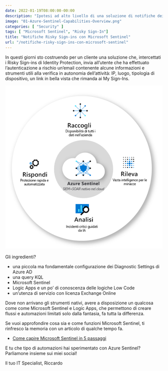 ```yaml
---
date: 2022-01-19T08:00:00-00:00
description: "Ipotesi ad alto livello di una soluzione di notifiche dei Risky Sign-ins verso l'utente finale, fatta con Microsoft Sentinel e Logic Apps,"
image: "01-Azure-Sentinel-Capabilities-Overview.png"
categories: [ "Security" ]
tags: [ "Microsoft Sentinel", "Risky Sign-In"]
title: "Notifiche Risky Sign-ins con Microsoft Sentinel"
url: "/notifiche-risky-sign-ins-con-microsoft-sentinel"
---
```

In questi giorni sto costruendo per un cliente una soluzione che, intercettati i Risky Sign-ins di Identity Protection, invia all’utente che ha effettuato l’autenticazione a rischio un’email contenente alcune informazioni e strumenti utili alla verifica in autonomia dell’attività: IP, luogo, tipologia di dispositivo, un link in bella vista che rimanda ai My Sign-Ins.

![Microsoft Sentinel SIEM cycle](01-Azure-Sentinel-Capabilities-Overview.png)

Gli ingredienti?
- una piccola ma fondamentale configurazione dei Diagnostic Settings di Azure AD
- una query KQL
- Microsoft Sentinel
- Logic Apps e un po’ di conoscenza delle logiche Low Code
- un’utenza di servizio con licenza Exchange Online

Dove non arrivano gli strumenti nativi, avere a disposizione un qualcosa come come Microsoft Sentinel e Logic Apps, che permettono di creare flussi e automazioni limitati solo dalla fantasia, fa tutta la differenza.

Se vuoi approfondire cosa sia e come funzioni Microsoft Sentinel, ti rinfresco la memoria con un articolo di qualche tempo fa.

- [Come capire Microsoft Sentinel in 5 passaggi](/come-capire-azure-sentinel-in-5-passaggi/)

E tu che tipo di automazioni hai sperimentato con Azure Sentinel? Parliamone insieme sui miei social!

Il tuo IT Specialist, Riccardo